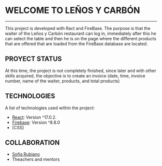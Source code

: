 # WELCOME TO LEÑOS Y CARBÓN 
***
This project is developed with Ract and FireBase. The purpose is that the waiter of the Leños y Carbón restaurant can log in, immediately after this he can select the table and then he is on the page where the different products that are offered that are loaded from the FireBase database are located.

## PROYECT STATUS
At this time, the project is not completely finished, since later and with other skills acquired, the objective is to create an invoice (date, time, invoice number, name of the waiter, products, and total products)

## TECHNOLOGIES 

A list of technologies used within the project:
* [React](https://es.reactjs.org/): Version ^17.0.2. 
* [Firebase](https://firebase.google.com/?hl=es): Version ^8.8.0
* [CSS]

## COLLABORATION
* [Sofía Rubiano](https://github.com/SofiaRubiano10)
* Theachers and mentors 
